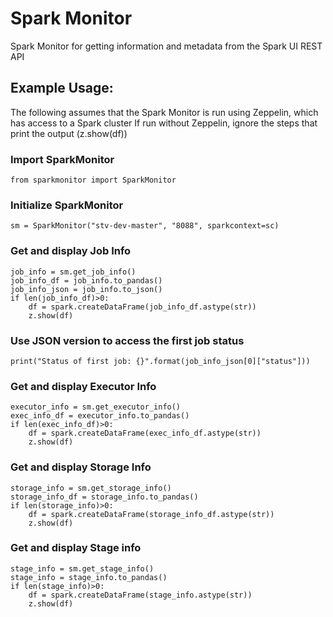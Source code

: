 # Spark Monitor
Spark Monitor for getting information and metadata from the Spark UI REST API

## Example Usage:
The following assumes that the Spark Monitor is run using Zeppelin, which has access to a Spark cluster
If run without Zeppelin, ignore the steps that print the output (z.show(df))

### Import SparkMonitor

```
from sparkmonitor import SparkMonitor
```

### Initialize SparkMonitor 

```
sm = SparkMonitor("stv-dev-master", "8088", sparkcontext=sc)
```

### Get and display Job Info

```
job_info = sm.get_job_info()
job_info_df = job_info.to_pandas()
job_info_json = job_info.to_json()
if len(job_info_df)>0:
    df = spark.createDataFrame(job_info_df.astype(str)) 
    z.show(df)
```

### Use JSON version to access the first job status

```
print("Status of first job: {}".format(job_info_json[0]["status"]))
```

### Get and display Executor Info

```
executor_info = sm.get_executor_info()
exec_info_df = executor_info.to_pandas()
if len(exec_info_df)>0:
    df = spark.createDataFrame(exec_info_df.astype(str)) 
    z.show(df)
```

### Get and display Storage Info

```
storage_info = sm.get_storage_info()
storage_info_df = storage_info.to_pandas()
if len(storage_info)>0:
    df = spark.createDataFrame(storage_info_df.astype(str)) 
    z.show(df)
```
    
### Get and display Stage info

```
stage_info = sm.get_stage_info()
stage_info = stage_info.to_pandas()
if len(stage_info)>0:
    df = spark.createDataFrame(stage_info.astype(str)) 
    z.show(df)    
```
    
